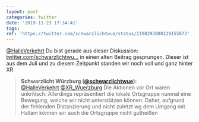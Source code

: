 ```yaml
---
layout: post
categories: twitter
date: '2019-11-23 17:34:41'
tags: 
ref: 'https://twitter.com/schwarzlichtwue/status/1198293808129155073'
---
```

[@HalleVerkehrt](https://twitter.com/HalleVerkehrt) Du bist gerade aus dieser Diskussion: [twitter.com/schwarzlichtwu…](https://twitter.com/schwarzlichtwue/status/1198291958822789120?s=19) in einen alten Beitrag gesprungen. Dieser ist aus dem Juli und zu diesem Zeitpunkt standen wir noch voll und ganz hinter XR
> <b>Schwarzlicht Würzburg ([@schwarzlichtwue](https://twitter.com/schwarzlichtwue)):</b>  
>[@HalleVerkehrt](https://twitter.com/HalleVerkehrt) [@XR_Wuerzburg](https://twitter.com/XR_Wuerzburg) Die Aktionen vor Ort waren unkritisch. Allerdings repräsentiert die lokale Ortsgruppe nunmal eine Bewegung, welche wir nicht unterstützen können. Daher, aufgrund der fehlenden Distanzierung und nicht zuletzt wg dem Umgang mit Hallam können wir auch die Ortsgruppe nicht gutheißen  

